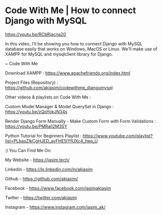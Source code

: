 # Code With Me | How to connect Django with MySQL

https://youtu.be/RCbRjacna20

In this video, I'll be showing you how to connect Django with MySQL database easily that works on Windows, MacOS or Linux. We'll make use of XAMPP for MySQL and mysqlclient library for Django.

~ Code With Me

Download XAMPP : https://www.apachefriends.org/index.html

Project Files (Repository) :  https://github.com/akjasim/codewithme_djangomysql

Other videos & playlists on Code With Me : 

Custom Model Manager & Model QuerySet in Django : https://youtu.be/zQpYokJN34s

Render Django Form Manually - Make Custom Form with Form Validations : 
https://youtu.be/PMRalI2M3SY

Python Tutorial for Beginners Playlist : https://www.youtube.com/playlist?list=PLbasZIkCgHJED_avFHE5lYfUXc4_heq_U

:) You Can Find Me On:

My Website - https://jasim.tech/

Linkedin - https://in.linkedin.com/in/akjasim

Github - https://github.com/akjasim/

Facebook - https://www.facebook.com/jasimakjasim

Twitter - https://twitter.com/akjasim

Instagram - https://www.instagram.com/jasim_ak/

